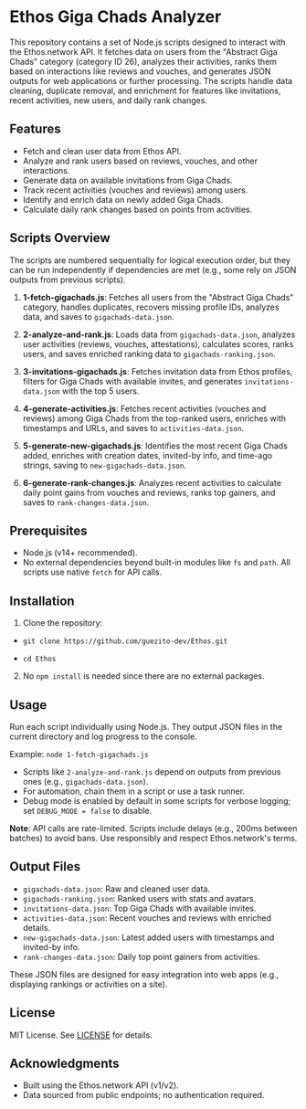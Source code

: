 # Ethos Giga Chads Analyzer

This repository contains a set of Node.js scripts designed to interact with the Ethos.network API. It fetches data on users from the "Abstract Giga Chads" category (category ID 26), analyzes their activities, ranks them based on interactions like reviews and vouches, and generates JSON outputs for web applications or further processing. The scripts handle data cleaning, duplicate removal, and enrichment for features like invitations, recent activities, new users, and daily rank changes.

## Features
- Fetch and clean user data from Ethos API.
- Analyze and rank users based on reviews, vouches, and other interactions.
- Generate data on available invitations from Giga Chads.
- Track recent activities (vouches and reviews) among users.
- Identify and enrich data on newly added Giga Chads.
- Calculate daily rank changes based on points from activities.

## Scripts Overview
The scripts are numbered sequentially for logical execution order, but they can be run independently if dependencies are met (e.g., some rely on JSON outputs from previous scripts).

1. **1-fetch-gigachads.js**: Fetches all users from the "Abstract Giga Chads" category, handles duplicates, recovers missing profile IDs, analyzes data, and saves to `gigachads-data.json`.
   
2. **2-analyze-and-rank.js**: Loads data from `gigachads-data.json`, analyzes user activities (reviews, vouches, attestations), calculates scores, ranks users, and saves enriched ranking data to `gigachads-ranking.json`.

3. **3-invitations-gigachads.js**: Fetches invitation data from Ethos profiles, filters for Giga Chads with available invites, and generates `invitations-data.json` with the top 5 users.

4. **4-generate-activities.js**: Fetches recent activities (vouches and reviews) among Giga Chads from the top-ranked users, enriches with timestamps and URLs, and saves to `activities-data.json`.

5. **5-generate-new-gigachads.js**: Identifies the most recent Giga Chads added, enriches with creation dates, invited-by info, and time-ago strings, saving to `new-gigachads-data.json`.

6. **6-generate-rank-changes.js**: Analyzes recent activities to calculate daily point gains from vouches and reviews, ranks top gainers, and saves to `rank-changes-data.json`.

## Prerequisites
- Node.js (v14+ recommended).
- No external dependencies beyond built-in modules like `fs` and `path`. All scripts use native `fetch` for API calls.

## Installation
1. Clone the repository:

- `git clone https://github.com/guezito-dev/Ethos.git`

- `cd Ethos`


2. No `npm install` is needed since there are no external packages.

## Usage
Run each script individually using Node.js. They output JSON files in the current directory and log progress to the console.

Example: `node 1-fetch-gigachads.js`


- Scripts like `2-analyze-and-rank.js` depend on outputs from previous ones (e.g., `gigachads-data.json`).
- For automation, chain them in a script or use a task runner.
- Debug mode is enabled by default in some scripts for verbose logging; set `DEBUG_MODE = false` to disable.

**Note**: API calls are rate-limited. Scripts include delays (e.g., 200ms between batches) to avoid bans. Use responsibly and respect Ethos.network's terms.

## Output Files
- `gigachads-data.json`: Raw and cleaned user data.
- `gigachads-ranking.json`: Ranked users with stats and avatars.
- `invitations-data.json`: Top Giga Chads with available invites.
- `activities-data.json`: Recent vouches and reviews with enriched details.
- `new-gigachads-data.json`: Latest added users with timestamps and invited-by info.
- `rank-changes-data.json`: Daily top point gainers from activities.

These JSON files are designed for easy integration into web apps (e.g., displaying rankings or activities on a site).

## License
MIT License. See [LICENSE](LICENSE) for details.

## Acknowledgments
- Built using the Ethos.network API (v1/v2).
- Data sourced from public endpoints; no authentication required.


